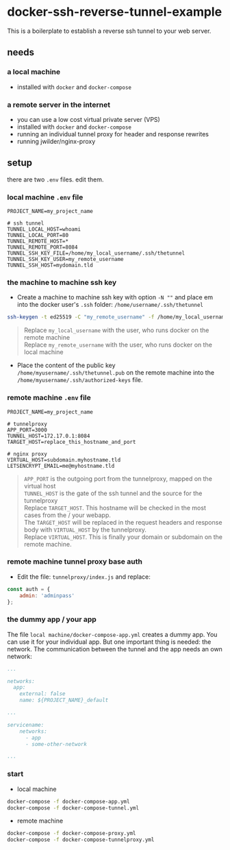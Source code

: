 # docker-ssh-reverse-tunnel-example

This is a boilerplate to establish a reverse ssh tunnel to your web server.

## needs

### a local machine
- installed with `docker` and `docker-compose`

### a remote server in the internet
- you can use a low cost virtual private server (VPS)
- installed with `docker` and `docker-compose`
- running an individual tunnel proxy for header and response rewrites
- running jwilder/nginx-proxy

## setup

there are two `.env` files. edit them.

### local machine `.env` file

```dotenv
PROJECT_NAME=my_project_name

# ssh tunnel
TUNNEL_LOCAL_HOST=whoami
TUNNEL_LOCAL_PORT=80
TUNNEL_REMOTE_HOST=*
TUNNEL_REMOTE_PORT=8084
TUNNEL_SSH_KEY_FILE=/home/my_local_username/.ssh/thetunnel
TUNNEL_SSH_KEY_USER=my_remote_username
TUNNEL_SSH_HOST=mydomain.tld
```

### the machine to machine ssh key
- Create a machine to machine ssh key with option `-N ""` and place em into the docker user's `.ssh` folder: `/home/username/.ssh/thetunnel`  
```bash
ssh-keygen -t ed25519 -C "my_remote_username" -f /home/my_local_username/.ssh/thetunnel -N ""
```
> Replace `my_local_username` with the user, who runs docker on the remote machine  
> Replace `my_remote_username` with the user, who runs docker on the local machine  

- Place the content of the public key `/home/myusername/.ssh/thetunnel.pub` on the remote machine into the `/home/myusername/.ssh/authorized-keys` file.
### remote machine `.env` file

````dotenv
PROJECT_NAME=my_project_name

# tunnelproxy
APP_PORT=3000
TUNNEL_HOST=172.17.0.1:8084
TARGET_HOST=replace_this_hostname_and_port

# nginx proxy
VIRTUAL_HOST=subdomain.myhostname.tld
LETSENCRYPT_EMAIL=me@myhostname.tld
````
> `APP_PORT` is the outgoing port from the tunnelproxy, mapped on the virtual host  
> `TUNNEL_HOST` is the gate of the ssh tunnel and the source for the tunnelproxy   
> Replace `TARGET_HOST`. This hostname will be checked in the most cases from the / your webapp.  
> The `TARGET_HOST` will be replaced in the request headers and response body with `VIRTUAL_HOST` by the tunnelproxy.  
> Replace `VIRTUAL_HOST`. This is finally your domain or subdomain on the remote machine.

### remote machine tunnel proxy base auth
- Edit the file: `tunnelproxy/index.js` and replace:
````javascript
const auth = {
    admin: 'adminpass'
};
````

### the dummy app / your app
The file `local machine/docker-compose-app.yml` creates a dummy app. You can use it for your individual app.
But one important thing is needed: the network. The communication between the tunnel and the app needs an own network:
````yaml
...

networks:
  app:
    external: false
    name: ${PROJECT_NAME}_default

...

servicename:
    networks:
      - app
      - some-other-network

...
````

### start

- local machine
```bash
docker-compose -f docker-compose-app.yml
docker-compose -f docker-compose-tunnel.yml
```

- remote machine
```bash
docker-compose -f docker-compose-proxy.yml
docker-compose -f docker-compose-tunnelproxy.yml
```